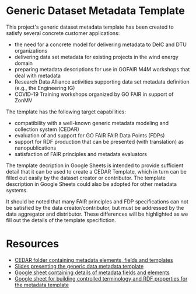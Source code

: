 # Generic Dataset Metadata Template

This project's generic dataset metadata template has been created to satisfy several concrete customer applications:
- the need for a concrete model for delivering metadata to DeIC and DTU organizations 
- delivering data set metadata for existing projects in the wind energy domain
- preparing metadata descriptions for use in GOFAIR M4M workshops that deal with metadata
- Research Data Alliance  activities supporting data set metadata definition (e.g., the Engineering IG)
- COVID-19 Training workshops organized by GO FAIR in support of ZonMV

The template has the following target capabilities:
- compatibility with a well-known generic metadata modeling and collection system (CEDAR)
- evaluation of and support for GO FAIR FAIR Data Points (FDPs)
- support for RDF production that can be presented (with translation) as nanopublications
- satisfaction of FAIR principles and metadata evaluators


The template decription in Google Sheets is intended to provide sufficient detail that it can be used to create a CEDAR Template, 
which in turn can be filled out easily by the dataset creator or contributor. 
The template description in Google Sheets could also be adopted for other metadata systems.

It should be noted that many FAIR principles and FDP specifications can not be satisfied by the data creator/contributor,
but must be addressed by the data aggregator and distributor. 
These differences will be highlighted as we fill out the details of the template specifiction. 

# Resources

- [CEDAR folder containing metadata elements, fields and templates](https://cedar.metadatacenter.org/dashboard?folderId=https:%2F%2Frepo.metadatacenter.org%2Ffolders%2Fdaf80275-83d3-4034-bfbf-2c62ff39902b)
- [Slides presenting the generic data metadata template](https://bit.ly/generic-metadata-template-slides)
- [Google sheet containing details of metadata fields and elements](https://bit.ly/generic-metadata-template)
- [Google sheet for building controlled terminology and RDF properties for the metadata template](https://bit.ly/fdc-ontology)
